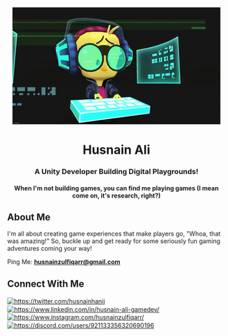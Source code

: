 ###

<p align="center">
  <img src="https://github.com/HusnainZee/HusnainZee/blob/main/hello.gif" alt="Your GIF" /> 
</p>

<h1 align="center">Husnain Ali</h1>
<h3 align="center">A Unity Developer Building Digital Playgrounds!</h3>
<h4 align="center">When I'm not building games, you can find me playing games (I mean come on, it's research, right?) </h4>

## About Me  

I'm all about creating game experiences that make players go, "Whoa, that was amazing!" 
So, buckle up and get ready for some seriously fun gaming adventures coming your way!

Ping Me: **husnainzulfiqarr@gmail.com**

## Connect With Me

<p align="left">
<a href="https://twitter.com/https://twitter.com/husnainhanii" target="blank"><img align="center" src="https://raw.githubusercontent.com/rahuldkjain/github-profile-readme-generator/master/src/images/icons/Social/twitter.svg" alt="https://twitter.com/husnainhanii" height="30" width="40" /></a>
<a href="https://linkedin.com/in/https://www.linkedin.com/in/husnain-zee/" target="blank"><img align="center" src="https://raw.githubusercontent.com/rahuldkjain/github-profile-readme-generator/master/src/images/icons/Social/linked-in-alt.svg" alt="https://www.linkedin.com/in/husnain-ali-gamedev/" height="30" width="40" /></a>
<a href="https://instagram.com/https://www.instagram.com/husnainzulfiqarr/" target="blank"><img align="center" src="https://raw.githubusercontent.com/rahuldkjain/github-profile-readme-generator/master/src/images/icons/Social/instagram.svg" alt="https://www.instagram.com/husnainzulfiqarr/" height="30" width="40" /></a>
<a href="https://discord.gg/https://discord.com/users/921133356320690196" target="blank"><img align="center" src="https://raw.githubusercontent.com/rahuldkjain/github-profile-readme-generator/master/src/images/icons/Social/discord.svg" alt="https://discord.com/users/921133356320690196" height="30" width="40" /></a>
</p>


<br/>  
<!--
**HusnainZee/HusnainZee** is a ✨ _special_ ✨ repository because its `README.md` (this file) appears on your GitHub profile.

Here are some ideas to get you started:

- 🔭 I’m currently working on ...
- 🌱 I’m currently learning ...
- 👯 I’m looking to collaborate on ...
- 🤔 I’m looking for help with ...
- 💬 Ask me about ...
- 📫 How to reach me: ...
- 😄 Pronouns: ...
- ⚡ Fun fact: ...
-->

